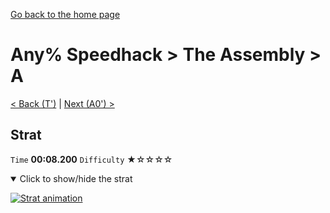 [Go back to the home page](https://github.com/Doublevil/scbspeedrun)

# Any% Speedhack > The Assembly > A

[< Back (T')](https://github.com/Doublevil/scbspeedrun/blob/main/levels/any_sh/C/T'.md) | [Next (A0') >](https://github.com/Doublevil/scbspeedrun/blob/main/levels/any_sh/A/A0'.md)

## Strat

`Time` **00:08.200** `Difficulty` ★☆☆☆☆
<details open>
  <summary>Click to show/hide the strat</summary>

  [![Strat animation](https://github.com/Doublevil/scbspeedrun/blob/main/media/levels/A/A_Strat.webp)](https://github.com/Doublevil/scbspeedrun/blob/main/media/levels/A/A_Strat.mp4?raw=true)
</details>
